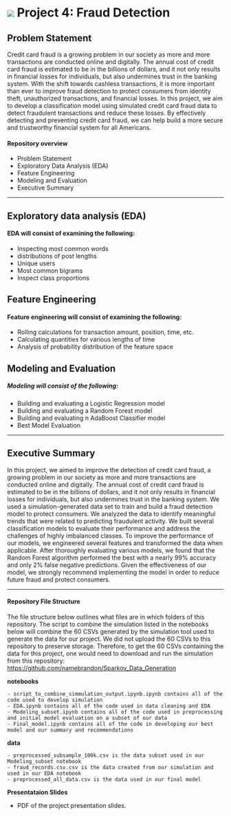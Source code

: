 # ![](https://ga-dash.s3.amazonaws.com/production/assets/logo-9f88ae6c9c3871690e33280fcf557f33.png) Project 4: Fraud Detection

## Problem Statement

Credit card fraud is a growing problem in our society as more and more transactions are conducted online and digitally. The annual cost of credit card fraud is estimated to be in the billions of dollars, and it not only results in financial losses for individuals, but also undermines trust in the banking system. With the shift towards cashless transactions, it is more important than ever to improve fraud detection to protect consumers from identity theft, unauthorized transactions, and financial losses. In this project, we aim to develop a classification model using simulated credit card fraud data to detect fraudulent transactions and reduce these losses. By effectively detecting and preventing credit card fraud, we can help build a more secure and trustworthy financial system for all Americans.


#### Repository overview

- Problem Statement
- Exploratory Data Analysis (EDA)
- Feature Engineering
- Modeling and Evaluation 
- Executive Summary

---

## Exploratory data analysis (EDA)

#### EDA will consist of examining the following:
- Inspecting most common words
- distributions of post lengths
- Unique users
- Most common bigrams
- Inspect class proportions 

## Feature Engineering

#### Feature engineering will consist of examining the following:
- Rolling calculations for transaction amount, position, time, etc.
- Calculating quantities for various lengths of time
- Analysis of probability distribution of the feature space

## Modeling and Evaluation

##### Modeling will consist of the following:
- Building and evaluating a Logistic Regression model
- Building and evaluating a Random Forest model
- Building and evaluating n AdaBoost Classifier model
- Best Model Evaluation 

---

## Executive Summary

In this project, we aimed to improve the detection of credit card fraud, a growing problem in our society as more and more transactions are conducted online and digitally. The annual cost of credit card fraud is estimated to be in the billions of dollars, and it not only results in financial losses for individuals, but also undermines trust in the banking system. We used a simulation-generated data set to train and build a fraud detection model to protect consumers. We analyzed the data to identify meaningful trends that were related to predicting fraudulent activity. We built several classification models to evaluate their performance and address the challenges of highly imbalanced classes. To improve the performance of our models, we engineered several features and transformed the data when applicable. After thoroughly evaluating various models, we found that the Random Forest algorithm performed the best with a nearly 99% accuracy and only 2% false negative predictions. Given the effectiveness of our model, we strongly recommend implementing the model  in order to reduce future fraud and protect consumers.


---

#### Repository File Structure

The file structure below outlines what files are in which folders of this repository. The script to combine the simulation listed in the notebooks below will combine the 60 CSVs generated by the simulation tool used to generate the data for our project. We did not upload the 60 CSVs to this repository to preserve storage. Therefore, to get the 60 CSVs containing the data for this project, one would need to download and run the simulation from this repository: https://github.com/namebrandon/Sparkov_Data_Generation

**notebooks**
```
- script_to_combine_simmulation_output.ipynb.ipynb contains all of the code used to develop simulation
- EDA.ipynb contains all of the code used in data cleaning and EDA
- Modeling_subset.ipynb contains all of the code used in preprocessing and initial model evaluation on a subset of our data
- Final_model.ipynb contains all of the code in developing our best model and our summary and recommendations
```
**data**
```
- preprocessed_subsample_100k.csv is the data subset used in our Modeling_subset notebook
- fraud_records.csv.csv is the data created from our simulation and used in our EDA notebook
- preprocessed_all_data.csv is the data used in our final model
```
**Presentataion Slides**

- PDF of the project presentation slides.
